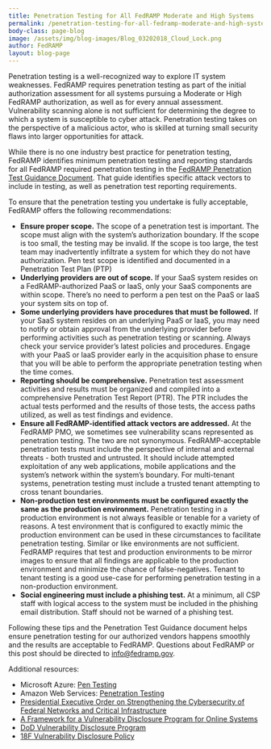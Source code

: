 ```yaml
---
title: Penetration Testing for All FedRAMP Moderate and High Systems
permalink: /penetration-testing-for-all-fedramp-moderate-and-high-systems/
body-class: page-blog
image: /assets/img/blog-images/Blog_03202018_Cloud_Lock.png
author: FedRAMP
layout: blog-page
---
```


Penetration testing is a well-recognized way to explore IT system weaknesses. FedRAMP requires penetration testing as part of the initial authorization assessment for all systems pursuing a Moderate or High FedRAMP authorization, as well as for every annual assessment. Vulnerability scanning alone is not sufficient for determining the degree to which a system is susceptible to cyber attack. Penetration testing takes on the perspective of a malicious actor, who is skilled at turning small security flaws into larger opportunities for attack.

While there is no one industry best practice for penetration testing, FedRAMP identifies minimum penetration testing and reporting standards for all FedRAMP required penetration testing in the <a href="https://www.fedramp.gov/assets/resources/documents/CSP_Penetration_Test_Guidance.pdf">FedRAMP Penetration Test Guidance Document</a>. That guide identifies specific attack vectors to include in testing, as well as penetration test reporting requirements. 

To ensure that the penetration testing you undertake is fully acceptable, FedRAMP offers the following recommendations: 

* **Ensure proper scope.** The scope of a penetration test is important. The scope must align with the system’s authorization boundary. If the scope is too small, the testing may be invalid. If the scope is too large, the test team may inadvertently infiltrate a system for which they do not have authorization. Pen test scope is identified and documented in a Penetration Test Plan (PTP)
* **Underlying providers are out of scope.** If your SaaS system resides on a FedRAMP-authorized PaaS or IaaS, only your SaaS components are within scope. There’s no need to perform a pen test on the PaaS or IaaS your system sits on top of. 
* **Some underlying providers have procedures that must be followed.** If your SaaS system resides on an underlying PaaS or IaaS, you may need to notify or obtain approval from the underlying provider before performing activities such as penetration testing or scanning. Always check your service provider’s latest policies and procedures. Engage with your PaaS or IaaS provider early in the acquisition phase to ensure that you will be able to perform the appropriate penetration testing when the time comes. 
* **Reporting should be comprehensive.** Penetration test assessment activities and results must be organized and compiled into a comprehensive Penetration Test Report (PTR). The PTR includes the actual tests performed and the results of those tests, the access paths utilized, as well as test findings and evidence. 
* **Ensure all FedRAMP-identified attack vectors are addressed.** At the FedRAMP PMO, we sometimes see vulnerability scans represented as penetration testing. The two are not synonymous. FedRAMP-acceptable penetration tests must include the perspective of internal and external threats - both trusted and untrusted. It should include attempted exploitation of any web applications, mobile applications and the system’s network within the system’s boundary. For multi-tenant systems, penetration testing must include a trusted tenant attempting to cross tenant boundaries. 
* **Non-production test environments must be configured exactly the same as the production environment.** Penetration testing in a production environment is not always feasible or tenable for a variety of reasons. A test environment that is configured to exactly mimic the production environment can be used in these circumstances to facilitate penetration testing. Similar or like environments are not sufficient. FedRAMP requires that test and production environments to be mirror images to ensure that all findings are applicable to the production environment and minimize the chance of false-negatives. Tenant to tenant testing is a good use-case for performing penetration testing in a non-production environment. 
* **Social engineering must include a phishing test.** At a minimum, all CSP staff with logical access to the system must be included in the phishing email distribution. Staff should not be warned of a phishing test. 

Following these tips and the Penetration Test Guidance document helps ensure penetration testing for our authorized vendors happens smoothly and the results are acceptable to FedRAMP. Questions about FedRAMP or this post should be directed to info@fedramp.gov.

Additional resources:
* Microsoft Azure: <a href="https://docs.microsoft.com/en-us/azure/security/azure-security-pen-testing">Pen Testing</a> 
* Amazon Web Services: <a href="https://aws.amazon.com/security/penetration-testing/">Penetration Testing</a> 
* <a href="https://www.whitehouse.gov/presidential-actions/presidential-executive-order-strengthening-cybersecurity-federal-networks-critical-infrastructure/">Presidential Executive Order on Strengthening the Cybersecurity of Federal Networks and Critical Infrastructure</a> 
* <a href="https://www.justice.gov/criminal-ccips/page/file/983996/download">A Framework for a Vulnerability Disclosure Program for Online Systems</a> 
* <a href="https://hackerone.com/deptofdefense">DoD Vulnerability Disclosure Program</a> 
* <a href="https://18f.gsa.gov/vulnerability-disclosure-policy/">18F Vulnerability Disclosure Policy</a> 
